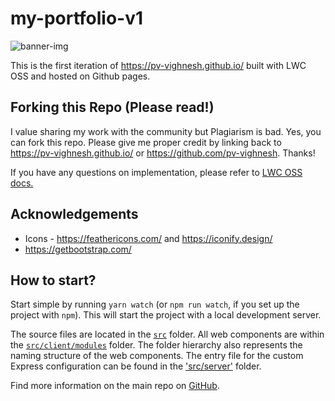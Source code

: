 # my-portfolio-v1
![banner-img](https://user-images.githubusercontent.com/74532975/123541223-fa3bfe00-d760-11eb-975a-4b7ca930b86b.PNG)

This is the first iteration of https://pv-vighnesh.github.io/ built with LWC OSS and hosted on Github pages.

## Forking this Repo (Please read!)
I value sharing my work with the community but Plagiarism is bad. 
Yes, you can fork this repo. Please give me proper credit by linking back to https://pv-vighnesh.github.io/ or https://github.com/pv-vighnesh. Thanks!

If you have any questions on implementation, please refer to [LWC OSS docs.](https://lwc.dev/)

## Acknowledgements 
- Icons - https://feathericons.com/ and https://iconify.design/
- https://getbootstrap.com/

## How to start?

Start simple by running `yarn watch` (or `npm run watch`, if you set up the project with `npm`). This will start the project with a local development server.

The source files are located in the [`src`](./src) folder. All web components are within the [`src/client/modules`](./src/modules) folder. The folder hierarchy also represents the naming structure of the web components. The entry file for the custom Express configuration can be found in the ['src/server'](./src/server) folder.

Find more information on the main repo on [GitHub](https://github.com/muenzpraeger/create-lwc-app).
